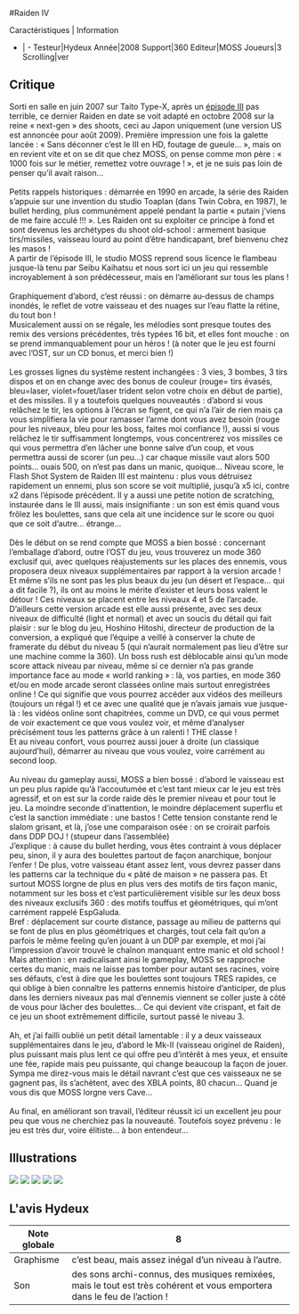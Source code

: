 #Raiden IV

Caractéristiques | Information
- | -
Testeur|Hydeux
Année|2008
Support|360
Editeur|MOSS
Joueurs|3
Scrolling|ver

## Critique
Sorti en salle en juin 2007 sur Taito Type-X, après un <a href="index.php?page=fiche&id=842">épisode III</a> pas terrible, ce dernier Raiden en date se voit adapté en octobre 2008 sur la reine « next-gen » des shoots, ceci au Japon uniquement (une version US est annoncée pour août 2009). Première impression une fois la galette lancée : « Sans déconner c’est le III en HD, foutage de gueule… », mais on en revient vite et on se dit que chez MOSS, on pense comme mon père : « 1000 fois sur le métier, remettez votre ouvrage ! », et je ne suis pas loin de penser qu’il avait raison…<br/><br/>Petits rappels historiques : démarrée en 1990 en arcade, la série des Raiden s’appuie sur une invention du studio Toaplan (dans Twin Cobra, en 1987), le bullet herding, plus communément appelé pendant la partie « putain j’viens de me faire acculé !!! ». Les Raiden ont su exploiter ce principe à fond et sont devenus les archétypes du shoot old-school : armement basique tirs/missiles, vaisseau lourd au point d’être handicapant, bref bienvenu chez les masos !<br/>A partir de l’épisode III, le studio MOSS reprend sous licence le flambeau jusque-là tenu par Seibu Kaihatsu et nous sort ici un jeu qui ressemble incroyablement à son prédécesseur, mais en l’améliorant sur tous les plans !<br/><br/>Graphiquement d’abord, c’est réussi : on démarre au-dessus de champs inondés, le reflet de votre vaisseau et des nuages sur l’eau flatte la rétine, du tout bon !<br/>Musicalement aussi on se régale, les mélodies sont presque toutes des remix des versions précédentes, très typées 16 bit, et elles font mouche : on se prend immanquablement pour un héros ! (à noter que le jeu est fourni avec l’OST, sur un CD bonus, et merci bien !)<br/><br/>Les grosses lignes du système restent inchangées : 3 vies, 3 bombes, 3 tirs dispos et on en change avec des bonus de couleur (rouge= tirs évasés, bleu=laser, violet=fouet/laser trident selon votre choix en début de partie), et des missiles. Il y a toutefois quelques nouveautés : d’abord si vous relâchez le tir, les options à l’écran se figent, ce qui n’a l’air de rien mais ça vous simplifiera la vie pour ramasser l’arme dont vous avez besoin (rouge pour les niveaux, bleu pour les boss, faites moi confiance !), aussi si vous relâchez le tir suffisamment longtemps, vous concentrerez vos missiles ce qui vous permettra d’en lâcher une bonne salve d’un coup, et vous permettra aussi de scorer (un peu…) car chaque missile vaut alors 500 points… ouais 500, on n’est pas dans un manic, quoique… Niveau score, le Flash Shot System de Raiden III est maintenu : plus vous détruisez rapidement un ennemi, plus son score se voit multiplié, jusqu’à x5 ici, contre x2 dans l’épisode précédent. Il y a aussi une petite notion de scratching, instaurée dans le III aussi, mais insignifiante : un son est émis quand vous frôlez les boulettes, sans que cela ait une incidence sur le score ou quoi que ce soit d’autre… étrange…<br/><br/>Dès le début on se rend compte que MOSS a bien bossé : concernant l’emballage d’abord, outre l’OST du jeu, vous trouverez un mode 360 exclusif qui, avec quelques réajustements sur les places des ennemis, vous proposera deux niveaux supplémentaires par rapport à la version arcade ! Et même s’ils ne sont pas les plus beaux du jeu (un désert et l’espace… qui a dit facile ?), ils ont au moins le mérite d’exister et leurs boss valent le détour ! Ces niveaux se placent entre les niveaux 4 et 5 de l’arcade. D’ailleurs cette version arcade est elle aussi présente, avec ses deux niveaux de difficulté (light et normal) et avec un soucis du détail qui fait plaisir : sur le blog du jeu, Hoshino Hitoshi, directeur de production de la conversion, a expliqué que l’équipe a veillé à conserver la chute de framerate du début du niveau 5 (qui n’aurait normalement pas lieu d’être sur une machine comme la 360). Un boss rush est déblocable ainsi qu’un mode score attack niveau par niveau, même si ce dernier n’a pas grande importance face au mode « world ranking » : là, vos parties, en mode 360 et/ou en mode arcade seront classées online mais surtout enregistrées online ! Ce qui signifie que vous pourrez accéder aux vidéos des meilleurs (toujours un régal !) et ce avec une qualité que je n’avais jamais vue jusque-là : les vidéos online sont chapitrées, comme un DVD, ce qui vous permet de voir exactement ce que vous voulez voir, et même d’analyser précisément tous les patterns grâce à un ralenti ! THE classe !<br/>Et au niveau confort, vous pourrez aussi jouer à droite (un classique aujourd’hui), démarrer au niveau que vous voulez, voire carrément au second loop.<br/><br/>Au niveau du gameplay aussi, MOSS a bien bossé : d’abord le vaisseau est un peu plus rapide qu’à l’accoutumée et c’est tant mieux car le jeu est très agressif, et on est sur la corde raide dès le premier niveau et pour tout le jeu. La moindre seconde d’inattention, le moindre déplacement superflu et c’est la sanction immédiate : une bastos ! Cette tension constante rend le slalom grisant, et là, j’ose une comparaison osée : on se croirait parfois dans DDP DOJ ! (stupeur dans l’assemblée)<br/>J’explique : à cause du bullet herding, vous êtes contraint à vous déplacer peu, sinon, il y aura des boulettes partout de façon anarchique, bonjour l’enfer ! De plus, votre vaisseau étant assez lent, vous devrez passer dans les patterns car la technique du « pâté de maison » ne passera pas. Et surtout MOSS lorgne de plus en plus vers des motifs de tirs façon manic, notamment sur les boss et c’est particulièrement visible sur les deux boss des niveaux exclusifs 360 : des motifs touffus et géométriques, qui m’ont carrément rappelé EspGaluda.<br/>Bref : déplacement sur courte distance, passage au milieu de patterns qui se font de plus en plus géométriques et chargés, tout cela fait qu’on a parfois le même feeling qu’en jouant à un DDP par exemple, et moi j’ai l’impression d’avoir trouvé le chaînon manquant entre manic et old school !<br/>Mais attention : en radicalisant ainsi le gameplay, MOSS se rapproche certes du manic, mais ne laisse pas tomber pour autant ses racines, voire ses défauts, c’est à dire que les boulettes sont toujours TRES rapides, ce qui oblige à bien connaître les patterns ennemis histoire d’anticiper, de plus dans les derniers niveaux pas mal d’ennemis viennent se coller juste à côté de vous pour lâcher des boulettes… Ce qui devient vite crispant, et fait de ce jeu un shoot extrêmement difficile, surtout passé le niveau 3.<br/><br/>Ah, et j’ai failli oublié un petit détail lamentable : il y a deux vaisseaux supplémentaires dans le jeu, d’abord le Mk-II (vaisseau originel de Raiden), plus puissant mais plus lent ce qui offre peu d’intérêt à mes yeux, et ensuite une fée, rapide mais peu puissante, qui change beaucoup la façon de jouer. Sympa me direz-vous mais le détail navrant c’est que ces vaisseaux ne se gagnent pas, ils s’achètent, avec des XBLA points, 80 chacun… Quand je vous dis que MOSS lorgne vers Cave…<br/><br/>Au final, en améliorant son travail, l’éditeur réussit ici un excellent jeu pour peu que vous ne cherchiez pas la nouveauté. Toutefois soyez prévenu : le jeu est très dur, voire élitiste… à bon entendeur…<br/>

## Illustrations
![](http://www.shmup.com/images/thumbs/img_fiche_1_1269.jpg)
![](http://www.shmup.com/images/thumbs/img_fiche_2_1269.jpg)
![](http://www.shmup.com/images/thumbs/img_fiche_3_1269.jpg)
![](http://www.shmup.com/images/thumbs/img_fiche_4_1269.jpg)
![](http://www.shmup.com/images/thumbs/img_fiche_5_1269.jpg)

## L'avis Hydeux
Note globale|8
-|-
Graphisme|c’est beau, mais assez inégal d’un niveau à l’autre. 
Son|des sons archi-connus, des musiques remixées, mais le tout est très cohérent et vous emportera dans le feu de l’action ! 
